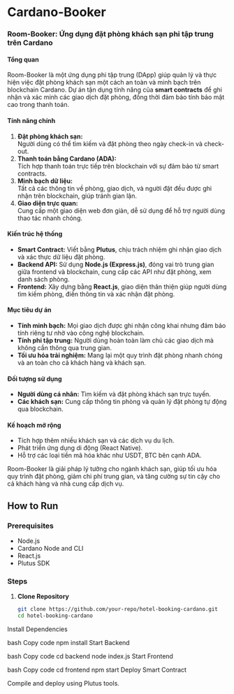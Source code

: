 # Cardano-Booker
### **Room-Booker: Ứng dụng đặt phòng khách sạn phi tập trung trên Cardano**  

#### **Tổng quan**
Room-Booker là một ứng dụng phi tập trung (DApp) giúp quản lý và thực hiện việc đặt phòng khách sạn một cách an toàn và minh bạch trên blockchain Cardano. Dự án tận dụng tính năng của **smart contracts** để ghi nhận và xác minh các giao dịch đặt phòng, đồng thời đảm bảo tính bảo mật cao trong thanh toán.  

#### **Tính năng chính**
1. **Đặt phòng khách sạn:**  
   Người dùng có thể tìm kiếm và đặt phòng theo ngày check-in và check-out.  
2. **Thanh toán bằng Cardano (ADA):**  
   Tích hợp thanh toán trực tiếp trên blockchain với sự đảm bảo từ smart contracts.  
3. **Minh bạch dữ liệu:**  
   Tất cả các thông tin về phòng, giao dịch, và người đặt đều được ghi nhận trên blockchain, giúp tránh gian lận.  
4. **Giao diện trực quan:**  
   Cung cấp một giao diện web đơn giản, dễ sử dụng để hỗ trợ người dùng thao tác nhanh chóng.  

#### **Kiến trúc hệ thống**
- **Smart Contract:** Viết bằng **Plutus**, chịu trách nhiệm ghi nhận giao dịch và xác thực dữ liệu đặt phòng.  
- **Backend API:** Sử dụng **Node.js (Express.js)**, đóng vai trò trung gian giữa frontend và blockchain, cung cấp các API như đặt phòng, xem danh sách phòng.  
- **Frontend:** Xây dựng bằng **React.js**, giao diện thân thiện giúp người dùng tìm kiếm phòng, điền thông tin và xác nhận đặt phòng.  

#### **Mục tiêu dự án**
- **Tính minh bạch:** Mọi giao dịch được ghi nhận công khai nhưng đảm bảo tính riêng tư nhờ vào công nghệ blockchain.  
- **Tính phi tập trung:** Người dùng hoàn toàn làm chủ các giao dịch mà không cần thông qua trung gian.  
- **Tối ưu hóa trải nghiệm:** Mang lại một quy trình đặt phòng nhanh chóng và an toàn cho cả khách hàng và khách sạn.  

#### **Đối tượng sử dụng**
- **Người dùng cá nhân:** Tìm kiếm và đặt phòng khách sạn trực tuyến.  
- **Các khách sạn:** Cung cấp thông tin phòng và quản lý đặt phòng tự động qua blockchain.  

#### **Kế hoạch mở rộng**
- Tích hợp thêm nhiều khách sạn và các dịch vụ du lịch.  
- Phát triển ứng dụng di động (React Native).  
- Hỗ trợ các loại tiền mã hóa khác như USDT, BTC bên cạnh ADA.  

Room-Booker là giải pháp lý tưởng cho ngành khách sạn, giúp tối ưu hóa quy trình đặt phòng, giảm chi phí trung gian, và tăng cường sự tin cậy cho cả khách hàng và nhà cung cấp dịch vụ.

## How to Run

### Prerequisites
- Node.js
- Cardano Node and CLI
- React.js
- Plutus SDK

### Steps

1. **Clone Repository**
   ```bash
   git clone https://github.com/your-repo/hotel-booking-cardano.git
   cd hotel-booking-cardano
Install Dependencies

bash
Copy code
npm install
Start Backend

bash
Copy code
cd backend
node index.js
Start Frontend

bash
Copy code
cd frontend
npm start
Deploy Smart Contract

Compile and deploy using Plutus tools.
